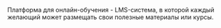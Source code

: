 Платформа для онлайн-обучения - LMS-система, в которой каждый желающий может размещать свои полезные материалы или курсы.
